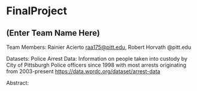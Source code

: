 # FinalProject
## (Enter Team Name Here)

Team Members: Rainier Acierto raa175@pitt.edu, Robert Horvath @pitt.edu

Datasets:
    Police Arrest Data: Information on people taken into custody by City of Pittsburgh Police officers since 1998 with most arrests originating from 2003-present https://data.wprdc.org/dataset/arrest-data
    
Abstract:
    
